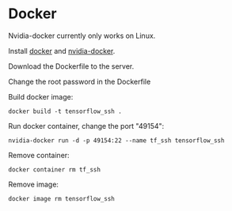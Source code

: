 # Docker 
Nvidia-docker currently only works on Linux.

Install [docker](https://docs.docker.com/install/linux/docker-ce/ubuntu/) and [nvidia-docker](https://github.com/NVIDIA/nvidia-docker).

Download the Dockerfile to the server.

Change the root password in the Dockerfile

Build docker image:

`docker build -t tensorflow_ssh .`

Run docker container, change the port "49154":

`nvidia-docker run -d -p 49154:22 --name tf_ssh tensorflow_ssh`

Remove container:

`docker container rm tf_ssh`

Remove image:

`docker image rm tensorflow_ssh`

